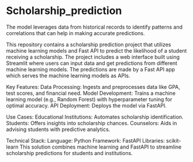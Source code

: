 # Scholarship_prediction
The model leverages data from historical records to identify patterns and correlations that can help in making accurate predictions.

This repository contains a scholarship prediction project that utilizes machine learning models and Fast API to predict the likelihood of a student receiving a scholarship. The project includes a web interface built using Streamlit where users can input data and get predictions from different machine learning models. The predictions are made by a Fast API app which serves the machine learning models as APIs.

Key Features:
Data Processing: Ingests and preprocesses data like GPA, test scores, and financial need.
Model Development: Trains a machine learning model (e.g., Random Forest) with hyperparameter tuning for optimal accuracy.
API Deployment: Deploys the model via FastAPI.

Use Cases:
Educational Institutions: Automates scholarship identification.
Students: Offers insights into scholarship chances.
Counselors: Aids in advising students with predictive analytics.

Technical Stack:
Language: Python
Framework: FastAPI
Libraries: scikit-learn
This solution combines machine learning and FastAPI to streamline scholarship predictions for students and institutions.
